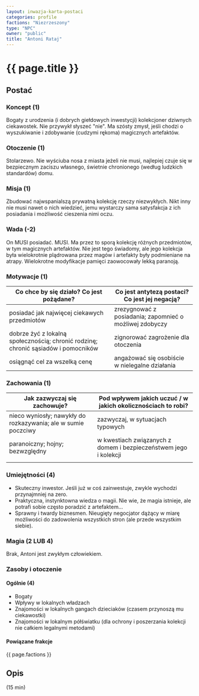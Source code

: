```yaml
---
layout: inwazja-karta-postaci
categories: profile
factions: "Niezrzeszony"
type: "NPC"
owner: "public"
title: "Antoni Rataj"
---
```


# {{ page.title }}

## Postać

### Koncept (1)

Bogaty z urodzenia (i dobrych giełdowych inwestycji) kolekcjoner dziwnych ciekawostek.
Nie przywykł słyszeć "nie".
Ma szósty zmysł, jeśli chodzi o wyszukiwanie i zdobywanie (cudzymi rękoma) magicznych artefaktów.

### Otoczenie (1)

Stolarzewo. Nie wyściuba nosa z miasta jeżeli nie musi, najlepiej czuje się w bezpiecznym zaciszu własnego, świetnie chronionego (według ludzkich standardów) domu.

### Misja (1)

Zbudować najwspanialszą prywatną kolekcję rzeczy niezwykłych.
Nikt inny nie musi nawet o nich wiedzieć, jemu wystarczy sama satysfakcja z ich posiadania i możliwość cieszenia nimi oczu.

### Wada (-2)

On MUSI posiadać. MUSI. Ma przez to sporą kolekcję różnych przedmiotów, w tym magicznych artefaktów. 
Nie jest tego świadomy, ale jego kolekcja była wielokrotnie plądrowana przez magów i artefakty były podmieniane na atrapy. Wielokrotne modyfikacje pamięci zaowocowały lekką paranoją.

### Motywacje (1)

| Co chce by się działo? Co jest pożądane?                 | Co jest antytezą postaci? Co jest jej negacją?               |
|----------------------------------------------------------|--------------------------------------------------------------|
| posiadać jak najwięcej ciekawych przedmiotów | zrezygnować z posiadania; zapomnieć o możliwej zdobyczy |
| dobrze żyć z lokalną społecznością; chronić rodzinę; chronić sąsiadów i pomocników | zignorować zagrożenie dla otoczenia |
| osiągnąć cel za wszelką cenę | angażować się osobiście w nielegalne działania |

### Zachowania (1)

| Jak zazwyczaj się zachowuje?                             | Pod wpływem jakich uczuć / w jakich okolicznościach to robi? |
|----------------------------------------------------------|--------------------------------------------------------------|
| nieco wyniosły; nawykły do rozkazywania; ale w sumie poczciwy | zazwyczaj, w sytuacjach typowych |
| paranoiczny; hojny; bezwzględny | w kwestiach związanych z domem i bezpieczeństwem jego i kolekcji |
|  |  |

### Umiejętności (4)

* Skuteczny inwestor. Jeśli już w coś zainwestuje, zwykle wychodzi przynajmniej na zero. 
* Praktyczna, instynktowna wiedza o magii. Nie wie, że magia istnieje, ale potrafi sobie często poradzić z artefaktem...
* Sprawny i twardy biznesmen. Nieugięty negocjator dążący w miarę możliwości do zadowolenia wszystkich stron (ale przede wszystkim siebie). 

### Magia (2 LUB 4)

Brak, Antoni jest zwykłym człowiekiem.

### Zasoby i otoczenie

#### Ogólnie (4)

* Bogaty
* Wpływy w lokalnych władzach
* Znajomości w lokalnych gangach dzieciaków (czasem przynoszą mu ciekawostki)
* Znajomości w lokalnym półświatku (dla ochrony i poszerzania kolekcji nie całkiem legalnymi metodami)

#### Powiązane frakcje

{{ page.factions }}

## Opis

(15 min)
